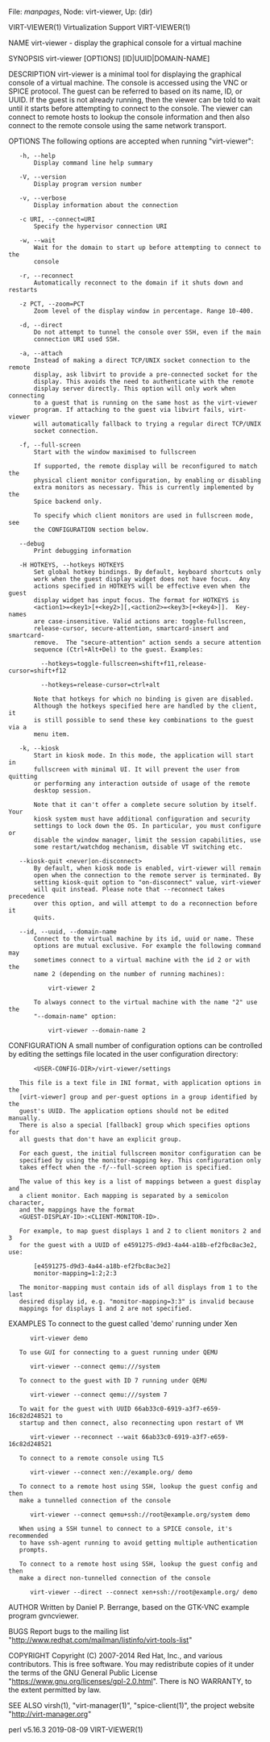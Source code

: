 File: *manpages*,  Node: virt-viewer,  Up: (dir)

VIRT-VIEWER(1)              Virtualization Support              VIRT-VIEWER(1)



NAME
       virt-viewer - display the graphical console for a virtual machine

SYNOPSIS
       virt-viewer [OPTIONS] [ID|UUID|DOMAIN-NAME]

DESCRIPTION
       virt-viewer is a minimal tool for displaying the graphical console of a
       virtual machine. The console is accessed using the VNC or SPICE
       protocol. The guest can be referred to based on its name, ID, or UUID.
       If the guest is not already running, then the viewer can be told to
       wait until it starts before attempting to connect to the console.  The
       viewer can connect to remote hosts to lookup the console information
       and then also connect to the remote console using the same network
       transport.

OPTIONS
       The following options are accepted when running "virt-viewer":

       -h, --help
           Display command line help summary

       -V, --version
           Display program version number

       -v, --verbose
           Display information about the connection

       -c URI, --connect=URI
           Specify the hypervisor connection URI

       -w, --wait
           Wait for the domain to start up before attempting to connect to the
           console

       -r, --reconnect
           Automatically reconnect to the domain if it shuts down and restarts

       -z PCT, --zoom=PCT
           Zoom level of the display window in percentage. Range 10-400.

       -d, --direct
           Do not attempt to tunnel the console over SSH, even if the main
           connection URI used SSH.

       -a, --attach
           Instead of making a direct TCP/UNIX socket connection to the remote
           display, ask libvirt to provide a pre-connected socket for the
           display. This avoids the need to authenticate with the remote
           display server directly. This option will only work when connecting
           to a guest that is running on the same host as the virt-viewer
           program. If attaching to the guest via libvirt fails, virt-viewer
           will automatically fallback to trying a regular direct TCP/UNIX
           socket connection.

       -f, --full-screen
           Start with the window maximised to fullscreen

           If supported, the remote display will be reconfigured to match the
           physical client monitor configuration, by enabling or disabling
           extra monitors as necessary. This is currently implemented by the
           Spice backend only.

           To specify which client monitors are used in fullscreen mode, see
           the CONFIGURATION section below.

       --debug
           Print debugging information

       -H HOTKEYS, --hotkeys HOTKEYS
           Set global hotkey bindings. By default, keyboard shortcuts only
           work when the guest display widget does not have focus.  Any
           actions specified in HOTKEYS will be effective even when the guest
           display widget has input focus. The format for HOTKEYS is
           <action1>=<key1>[+<key2>][,<action2>=<key3>[+<key4>]].  Key-names
           are case-insensitive. Valid actions are: toggle-fullscreen,
           release-cursor, secure-attention, smartcard-insert and smartcard-
           remove.  The "secure-attention" action sends a secure attention
           sequence (Ctrl+Alt+Del) to the guest. Examples:

             --hotkeys=toggle-fullscreen=shift+f11,release-cursor=shift+f12

             --hotkeys=release-cursor=ctrl+alt

           Note that hotkeys for which no binding is given are disabled.
           Although the hotkeys specified here are handled by the client, it
           is still possible to send these key combinations to the guest via a
           menu item.

       -k, --kiosk
           Start in kiosk mode. In this mode, the application will start in
           fullscreen with minimal UI. It will prevent the user from quitting
           or performing any interaction outside of usage of the remote
           desktop session.

           Note that it can't offer a complete secure solution by itself. Your
           kiosk system must have additional configuration and security
           settings to lock down the OS. In particular, you must configure or
           disable the window manager, limit the session capabilities, use
           some restart/watchdog mechanism, disable VT switching etc.

       --kiosk-quit <never|on-disconnect>
           By default, when kiosk mode is enabled, virt-viewer will remain
           open when the connection to the remote server is terminated. By
           setting kiosk-quit option to "on-disconnect" value, virt-viewer
           will quit instead. Please note that --reconnect takes precedence
           over this option, and will attempt to do a reconnection before it
           quits.

       --id, --uuid, --domain-name
           Connect to the virtual machine by its id, uuid or name. These
           options are mutual exclusive. For example the following command may
           sometimes connect to a virtual machine with the id 2 or with the
           name 2 (depending on the number of running machines):

               virt-viewer 2

           To always connect to the virtual machine with the name "2" use the
           "--domain-name" option:

               virt-viewer --domain-name 2

CONFIGURATION
       A small number of configuration options can be controlled by editing
       the settings file located in the user configuration directory:

           <USER-CONFIG-DIR>/virt-viewer/settings

       This file is a text file in INI format, with application options in the
       [virt-viewer] group and per-guest options in a group identified by the
       guest's UUID. The application options should not be edited manually.
       There is also a special [fallback] group which specifies options for
       all guests that don't have an explicit group.

       For each guest, the initial fullscreen monitor configuration can be
       specified by using the monitor-mapping key. This configuration only
       takes effect when the -f/--full-screen option is specified.

       The value of this key is a list of mappings between a guest display and
       a client monitor. Each mapping is separated by a semicolon character,
       and the mappings have the format
       <GUEST-DISPLAY-ID>:<CLIENT-MONITOR-ID>.

       For example, to map guest displays 1 and 2 to client monitors 2 and 3
       for the guest with a UUID of e4591275-d9d3-4a44-a18b-ef2fbc8ac3e2, use:

           [e4591275-d9d3-4a44-a18b-ef2fbc8ac3e2]
           monitor-mapping=1:2;2:3

       The monitor-mapping must contain ids of all displays from 1 to the last
       desired display id, e.g. "monitor-mapping=3:3" is invalid because
       mappings for displays 1 and 2 are not specified.

EXAMPLES
       To connect to the guest called 'demo' running under Xen

          virt-viewer demo

       To use GUI for connecting to a guest running under QEMU

          virt-viewer --connect qemu:///system

       To connect to the guest with ID 7 running under QEMU

          virt-viewer --connect qemu:///system 7

       To wait for the guest with UUID 66ab33c0-6919-a3f7-e659-16c82d248521 to
       startup and then connect, also reconnecting upon restart of VM

          virt-viewer --reconnect --wait 66ab33c0-6919-a3f7-e659-16c82d248521

       To connect to a remote console using TLS

          virt-viewer --connect xen://example.org/ demo

       To connect to a remote host using SSH, lookup the guest config and then
       make a tunnelled connection of the console

          virt-viewer --connect qemu+ssh://root@example.org/system demo

       When using a SSH tunnel to connect to a SPICE console, it's recommended
       to have ssh-agent running to avoid getting multiple authentication
       prompts.

       To connect to a remote host using SSH, lookup the guest config and then
       make a direct non-tunnelled connection of the console

          virt-viewer --direct --connect xen+ssh://root@example.org/ demo

AUTHOR
       Written by Daniel P. Berrange, based on the GTK-VNC example program
       gvncviewer.

BUGS
       Report bugs to the mailing list
       "http://www.redhat.com/mailman/listinfo/virt-tools-list"

COPYRIGHT
       Copyright (C) 2007-2014 Red Hat, Inc., and various contributors.  This
       is free software. You may redistribute copies of it under the terms of
       the GNU General Public License
       "https://www.gnu.org/licenses/gpl-2.0.html". There is NO WARRANTY, to
       the extent permitted by law.

SEE ALSO
       virsh(1), "virt-manager(1)", "spice-client(1)", the project website
       "http://virt-manager.org"



perl v5.16.3                      2019-08-09                    VIRT-VIEWER(1)
